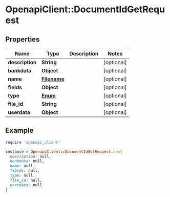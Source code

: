 # OpenapiClient::DocumentIdGetRequest

## Properties

| Name | Type | Description | Notes |
| ---- | ---- | ----------- | ----- |
| **description** | **String** |  | [optional] |
| **bankdata** | **Object** |  | [optional] |
| **name** | [**Filename**](Filename.md) |  | [optional] |
| **fields** | **Object** |  | [optional] |
| **type** | [**Enum**](Enum.md) |  | [optional] |
| **file_id** | **String** |  | [optional] |
| **userdata** | **Object** |  | [optional] |

## Example

```ruby
require 'openapi_client'

instance = OpenapiClient::DocumentIdGetRequest.new(
  description: null,
  bankdata: null,
  name: null,
  fields: null,
  type: null,
  file_id: null,
  userdata: null
)
```

